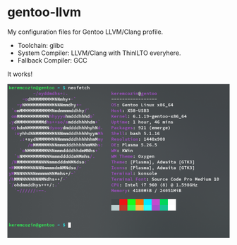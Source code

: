 # gentoo-llvm
My configuration files for Gentoo LLVM/Clang profile.

- Toolchain: glibc
- System Compiler: LLVM/Clang with ThinlLTO everyhere.
- Fallback Compiler: GCC

It works!

![Screenshot of my terminal.](/gentoo-desktop.png)
